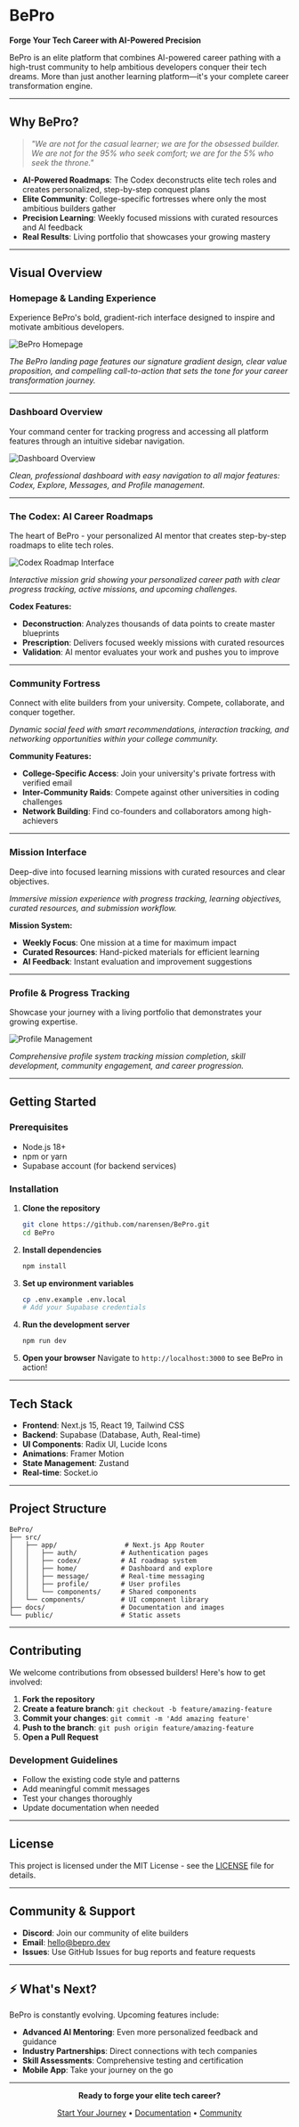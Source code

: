 # BePro

**Forge Your Tech Career with AI-Powered Precision**

BePro is an elite platform that combines AI-powered career pathing with a high-trust community to help ambitious developers conquer their tech dreams. More than just another learning platform—it's your complete career transformation engine.

---

## Why BePro?

> *"We are not for the casual learner; we are for the obsessed builder. We are not for the 95% who seek comfort; we are for the 5% who seek the throne."*

- **AI-Powered Roadmaps**: The Codex deconstructs elite tech roles and creates personalized, step-by-step conquest plans
- **Elite Community**: College-specific fortresses where only the most ambitious builders gather  
- **Precision Learning**: Weekly focused missions with curated resources and AI feedback
- **Real Results**: Living portfolio that showcases your growing mastery

---

## Visual Overview

### Homepage & Landing Experience
Experience BePro's bold, gradient-rich interface designed to inspire and motivate ambitious developers.

![BePro Homepage](<img width="1920" height="930" alt="image" src="https://github.com/user-attachments/assets/d6e77d7a-2291-486c-93a7-b4f60fda9612" />
)

*The BePro landing page features our signature gradient design, clear value proposition, and compelling call-to-action that sets the tone for your career transformation journey.*

---

### Dashboard Overview
Your command center for tracking progress and accessing all platform features through an intuitive sidebar navigation.

![Dashboard Overview](<img width="1920" height="930" alt="image" src="https://github.com/user-attachments/assets/dce18f45-238f-4245-982f-1968ba171e62" />
)

*Clean, professional dashboard with easy navigation to all major features: Codex, Explore, Messages, and Profile management.*

---

### The Codex: AI Career Roadmaps
The heart of BePro - your personalized AI mentor that creates step-by-step roadmaps to elite tech roles.

![Codex Roadmap Interface](<img width="1920" height="930" alt="image" src="https://github.com/user-attachments/assets/40170ea2-6262-4f35-a5b4-928978861d29" />
)

*Interactive mission grid showing your personalized career path with clear progress tracking, active missions, and upcoming challenges.*

**Codex Features:**
- **Deconstruction**: Analyzes thousands of data points to create master blueprints
- **Prescription**: Delivers focused weekly missions with curated resources  
- **Validation**: AI mentor evaluates your work and pushes you to improve

---

### Community Fortress
Connect with elite builders from your university. Compete, collaborate, and conquer together.

*Dynamic social feed with smart recommendations, interaction tracking, and networking opportunities within your college community.*

**Community Features:**
- **College-Specific Access**: Join your university's private fortress with verified email
- **Inter-Community Raids**: Compete against other universities in coding challenges
- **Network Building**: Find co-founders and collaborators among high-achievers

---

### Mission Interface
Deep-dive into focused learning missions with curated resources and clear objectives.

*Immersive mission experience with progress tracking, learning objectives, curated resources, and submission workflow.*

**Mission System:**
- **Weekly Focus**: One mission at a time for maximum impact
- **Curated Resources**: Hand-picked materials for efficient learning
- **AI Feedback**: Instant evaluation and improvement suggestions

---

### Profile & Progress Tracking
Showcase your journey with a living portfolio that demonstrates your growing expertise.

![Profile Management](<img width="1920" height="930" alt="image" src="https://github.com/user-attachments/assets/12f3becb-a3e5-4219-854b-a967b49c0d47" />
)

*Comprehensive profile system tracking mission completion, skill development, community engagement, and career progression.*

---

## Getting Started

### Prerequisites
- Node.js 18+ 
- npm or yarn
- Supabase account (for backend services)

### Installation

1. **Clone the repository**
   ```bash
   git clone https://github.com/narensen/BePro.git
   cd BePro
   ```

2. **Install dependencies**
   ```bash
   npm install
   ```

3. **Set up environment variables**
   ```bash
   cp .env.example .env.local
   # Add your Supabase credentials
   ```

4. **Run the development server**
   ```bash
   npm run dev
   ```

5. **Open your browser**
   Navigate to `http://localhost:3000` to see BePro in action!

---

## Tech Stack

- **Frontend**: Next.js 15, React 19, Tailwind CSS
- **Backend**: Supabase (Database, Auth, Real-time)
- **UI Components**: Radix UI, Lucide Icons
- **Animations**: Framer Motion
- **State Management**: Zustand
- **Real-time**: Socket.io

---

## Project Structure

```
BePro/
├── src/
│   ├── app/                 # Next.js App Router
│   │   ├── auth/           # Authentication pages
│   │   ├── codex/          # AI roadmap system
│   │   ├── home/           # Dashboard and explore
│   │   ├── message/        # Real-time messaging
│   │   ├── profile/        # User profiles
│   │   └── components/     # Shared components
│   └── components/         # UI component library
├── docs/                   # Documentation and images
└── public/                 # Static assets
```

---

## Contributing

We welcome contributions from obsessed builders! Here's how to get involved:

1. **Fork the repository**
2. **Create a feature branch**: `git checkout -b feature/amazing-feature`
3. **Commit your changes**: `git commit -m 'Add amazing feature'`
4. **Push to the branch**: `git push origin feature/amazing-feature`
5. **Open a Pull Request**

### Development Guidelines
- Follow the existing code style and patterns
- Add meaningful commit messages
- Test your changes thoroughly
- Update documentation when needed

---

## License

This project is licensed under the MIT License - see the [LICENSE](LICENSE) file for details.

---

## Community & Support

- **Discord**: Join our community of elite builders
- **Email**: hello@bepro.dev
- **Issues**: Use GitHub Issues for bug reports and feature requests

---

## ⚡ What's Next?

BePro is constantly evolving. Upcoming features include:

- **Advanced AI Mentoring**: Even more personalized feedback and guidance
- **Industry Partnerships**: Direct connections with tech companies
- **Skill Assessments**: Comprehensive testing and certification
- **Mobile App**: Take your journey on the go

---

<div align="center">

**Ready to forge your elite tech career?**

[Start Your Journey](https://bepro.live) • [Documentation](docs/) • [Community](https://discord.gg/bepro)

</div>
